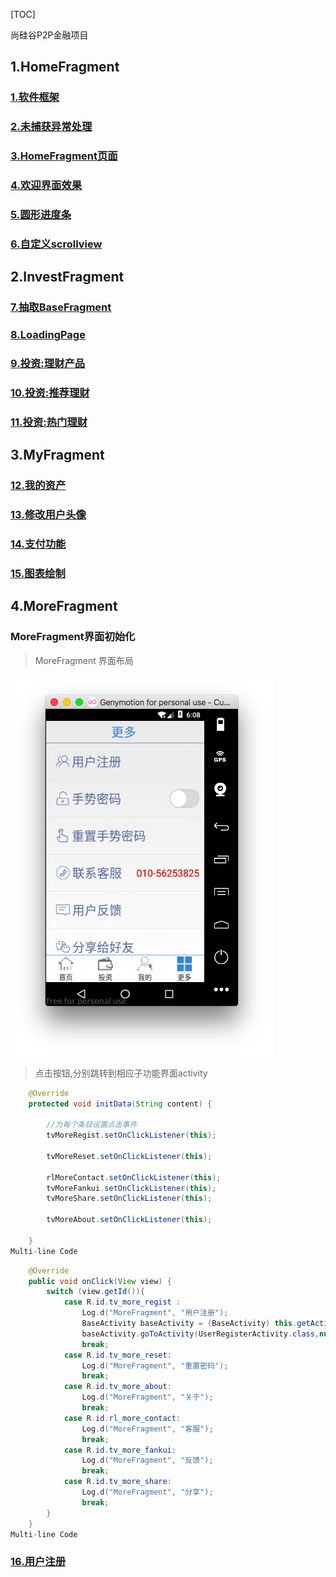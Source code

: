 [TOC]

 尚硅谷P2P金融项目

## 1.HomeFragment


### [1.软件框架](markdown_note/readme_01.md)
### [2.未捕获异常处理](markdown_note/readme_02.md)

### [3.HomeFragment页面](markdown_note/readme_03.md)
### [4.欢迎界面效果](markdown_note/readme_04.md)
### [5.圆形进度条](markdown_note/readme_05.md)
### [6.自定义scrollview](markdown_note/readme_06.md)


## 2.InvestFragment


### [7.抽取BaseFragment](markdown_note/readme_07.md)
### [8.LoadingPage](markdown_note/readme_08.md)
### [9.投资:理财产品](markdown_note/readme_09.md)
### [10.投资:推荐理财](markdown_note/readme_10.md)
### [11.投资:热门理财](markdown_note/readme_11.md)

## 3.MyFragment

### [12.我的资产](markdown_note/readme_12.md)
### [13.修改用户头像](markdown_note/readme_13.md)
### [14.支付功能](markdown_note/readme_14.md)
### [15.图表绘制](markdown_note/readme_15.md)

## 4.MoreFragment
### MoreFragment界面初始化

> MoreFragment 界面布局

![Image Title](markdown_image/16_register1.png) 


> 点击按钮,分别跳转到相应子功能界面activity

```java
    @Override
    protected void initData(String content) {

        //为每个条目设置点击事件
        tvMoreRegist.setOnClickListener(this);

        tvMoreReset.setOnClickListener(this);

        rlMoreContact.setOnClickListener(this);
        tvMoreFankui.setOnClickListener(this);
        tvMoreShare.setOnClickListener(this);

        tvMoreAbout.setOnClickListener(this);

    }
Multi-line Code
```

```java
    @Override
    public void onClick(View view) {
        switch (view.getId()){
            case R.id.tv_more_regist :
                Log.d("MoreFragment", "用户注册");
                BaseActivity baseActivity = (BaseActivity) this.getActivity();
                baseActivity.goToActivity(UserRegisterActivity.class,null);
                break;
            case R.id.tv_more_reset:
                Log.d("MoreFragment", "重置密码");
                break;
            case R.id.tv_more_about:
                Log.d("MoreFragment", "关于");
                break;
            case R.id.rl_more_contact:
                Log.d("MoreFragment", "客服");
                break;
            case R.id.tv_more_fankui:
                Log.d("MoreFragment", "反馈");
                break;
            case R.id.tv_more_share:
                Log.d("MoreFragment", "分享");
                break;
        }
    }
Multi-line Code
```

### [16.用户注册](markdown_note/readme_16.md)







